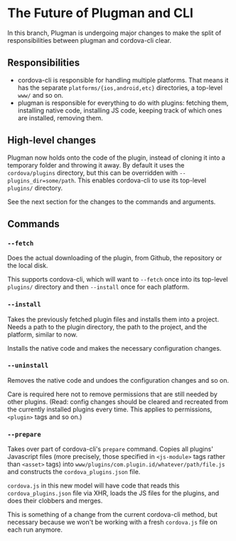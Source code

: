 # The Future of Plugman and CLI

In this branch, Plugman is undergoing major changes to make the split of responsibilities between plugman and cordova-cli clear.

## Responsibilities

* cordova-cli is responsible for handling multiple platforms. That means it has the separate `platforms/{ios,android,etc}` directories, a top-level `www/` and so on.
* plugman is responsible for everything to do with plugins: fetching them, installing native code, installing JS code, keeping track of which ones are installed, removing them.

## High-level changes

Plugman now holds onto the code of the plugin, instead of cloning it into a temporary folder and throwing it away. By default it uses the `cordova/plugins` directory, but this can be overridden with `--plugins_dir=some/path`. This enables cordova-cli to use its top-level `plugins/` directory.

See the next section for the changes to the commands and arguments.

## Commands

### `--fetch`

Does the actual downloading of the plugin, from Github, the repository or the local disk.

This supports cordova-cli, which will want to `--fetch` once into its top-level `plugins/` directory and then `--install` once for each platform.

### `--install`

Takes the previously fetched plugin files and installs them into a project. Needs a path to the plugin directory, the path to the project, and the platform, similar to now.

Installs the native code and makes the necessary configuration changes.

### `--uninstall`

Removes the native code and undoes the configuration changes and so on.

Care is required here not to remove permissions that are still needed by other plugins. (Read: config changes should be cleared and recreated from the currently installed plugins every time. This applies to permissions, `<plugin>` tags and so on.)

### `--prepare`

Takes over part of cordova-cli's `prepare` command. Copies all plugins' Javascript files (more precisely, those specified in `<js-module>` tags rather than `<asset>` tags) into `www/plugins/com.plugin.id/whatever/path/file.js` and constructs the `cordova_plugins.json` file.

`cordova.js` in this new model will have code that reads this `cordova_plugins.json` file via XHR, loads the JS files for the plugins, and does their clobbers and merges.

This is something of a change from the current cordova-cli method, but necessary because we won't be working with a fresh `cordova.js` file on each run anymore.
